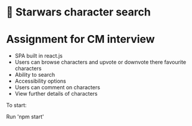 # 🌌 Starwars character search
# Assignment for CM interview

- SPA built in react.js
- Users can browse characters and upvote or downvote there favourite characters
- Ability to search
- Accessibility options
- Users can comment on characters
- View further details of characters

To start:

Run 'npm start'
